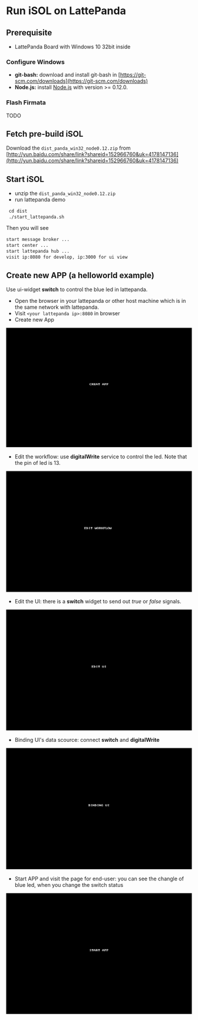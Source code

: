 # Run iSOL on LattePanda

## Prerequisite
 - LattePanda Board with Windows 10 32bit inside

### Configure Windows
 - **git-bash:** download and install git-bash in [https://git-scm.com/downloads](https://git-scm.com/downloads)
 - **Node.js:** install [Node.js](https://nodejs.org/en/download/) with version >= 0.12.0. 
 
### Flash Firmata
TODO

## Fetch pre-build iSOL
Download the `dist_panda_win32_node0.12.zip` from [http://yun.baidu.com/share/link?shareid=152966760&uk=4178147136](http://yun.baidu.com/share/link?shareid=152966760&uk=4178147136)

## Start iSOL
 - unzip the `dist_panda_win32_node0.12.zip`
 - run lattepanda demo
```
 cd dist
 ./start_lattepanda.sh
```
Then you will see
```
start message broker ...
start center ...
start lattepanda hub ...
visit ip:8080 for develop, ip:3000 for ui view
```
 
## Create new APP (a helloworld example)
Use ui-widget **switch** to control the blue led in lattepanda.
 - Open the browser in your lattepanda or other host machine which is in the same network with lattepanda.
 - Visit `<your lattepanda ip>:8080` in browser
 - Create new App

![](./doc/pic/create_app.gif)

-    Edit the workflow: use **digitalWrite** service to control the led. Note that the pin of led is 13.

![](./doc/pic/lattepanda/create_wf.gif)

-    Edit the UI: there is a **switch** widget to send out *true* or *false* signals.

![](./doc/pic/lattepanda/create_ui.gif)  

- Binding UI's data scource: connect **switch** and **digitalWrite**
 
 ![](./doc/pic/lattepanda/binding_ui.gif)

-    Start APP and visit the page for end-user: you can see the changle of blue led, when you change the switch status

![](./doc/pic/lattepanda/end_user.gif)